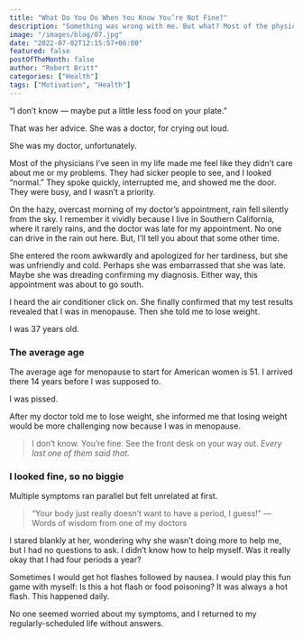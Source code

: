 ```yaml
---
title: "What Do You Do When You Know You’re Not Fine?"
description: "Something was wrong with me. But what? Most of the physicians I’ve seen in my life made me feel like they didn’t care about me or my problems."
image: "/images/blog/07.jpg"
date: "2022-07-02T12:15:57+06:00"
featured: false
postOfTheMonth: false
author: "Robert Britt"
categories: ["Health"]
tags: ["Motivation", "Health"]
---
```


“I don’t know — maybe put a little less food on your plate.”

That was her advice. She was a doctor, for crying out loud.

She was my doctor, unfortunately.

Most of the physicians I’ve seen in my life made me feel like they didn’t care about me or my problems. They had sicker people to see, and I looked “normal.” They spoke quickly, interrupted me, and showed me the door. They were busy, and I wasn’t a priority.

On the hazy, overcast morning of my doctor’s appointment, rain fell silently from the sky. I remember it vividly because I live in Southern California, where it rarely rains, and the doctor was late for my appointment. No one can drive in the rain out here. But, I’ll tell you about that some other time.

She entered the room awkwardly and apologized for her tardiness, but she was unfriendly and cold. Perhaps she was embarrassed that she was late. Maybe she was dreading confirming my diagnosis. Either way, this appointment was about to go south.

I heard the air conditioner click on. She finally confirmed that my test results revealed that I was in menopause. Then she told me to lose weight.

I was 37 years old.

### The average age
The average age for menopause to start for American women is 51. I arrived there 14 years before I was supposed to.

I was pissed.

After my doctor told me to lose weight, she informed me that losing weight would be more challenging now because I was in menopause.

> I don’t know. You’re fine. See the front desk on your way out.
<cite>Every last one of them said that.</cite>

### I looked fine, so no biggie
Multiple symptoms ran parallel but felt unrelated at first.

> “Your body just really doesn’t want to have a period, I guess!” — Words of wisdom from one of my doctors

I stared blankly at her, wondering why she wasn’t doing more to help me, but I had no questions to ask. I didn’t know how to help myself. Was it really okay that I had four periods a year?

Sometimes I would get hot flashes followed by nausea. I would play this fun game with myself: Is this a hot flash or food poisoning? It was always a hot flash. This happened daily.

No one seemed worried about my symptoms, and I returned to my regularly-scheduled life without answers.